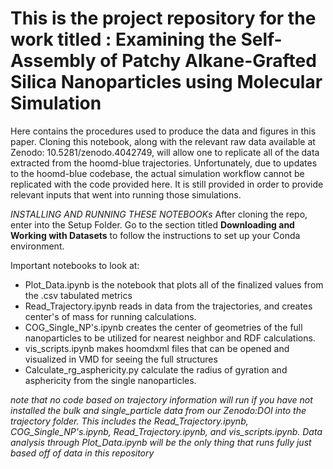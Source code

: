 # This is the project repository for the work titled : Examining the Self-Assembly of Patchy Alkane-Grafted Silica Nanoparticles using Molecular Simulation

Here contains the procedures used to produce the data and figures in this paper. Cloning this notebook, along with the relevant raw data available at Zenodo: 10.5281/zenodo.4042749, will allow one to replicate all of the data extracted from the hoomd-blue trajectories. Unfortunately, due to updates to the hoomd-blue codebase, the actual simulation workflow cannot be replicated with the code provided here. It is still provided in order to provide relevant inputs that went into running those simulations.

*INSTALLING AND RUNNING THESE NOTEBOOKs*
After cloning the repo, enter into the Setup Folder. Go to the section titled **Downloading and Working with Datasets** to follow the instructions to set up your Conda environment.

Important notebooks to look at:
- Plot_Data.ipynb is the notebook that plots all of the finalized values from the .csv tabulated metrics
- Read_Trajectory.ipynb reads in data from the trajectories, and creates center's of mass for running calculations.
- COG_Single_NP's.ipynb creates the center of geometries of the full nanoparticles to be utilized for nearest neighbor and RDF calculations.
- vis_scripts.ipynb makes hoomdxml files that can be opened and visualized in VMD for seeing the full structures
- Calculate_rg_asphericity.py calculate the radius of gyration and asphericity from the single nanoparticles.

*note that no code based on trajectory information will run if you have not installed the bulk and single_particle data from our Zenodo:DOI into the trajectory folder. This includes the Read_Trajectory.ipynb, COG_Single_NP's.ipynb, Read_Trajectory.ipynb, and vis_scripts.ipynb. Data analysis through Plot_Data.ipynb will be the only thing that runs fully just based off of data in this repository*

